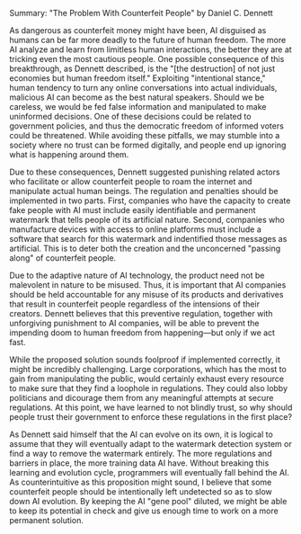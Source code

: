 Summary: "The Problem With Counterfeit People" by Daniel C. Dennett

As dangerous as counterfeit money might have been, AI disguised as humans can be far more deadly to the future of human freedom. 
The more AI analyze and learn from limitless human interactions, the better they are at tricking even the most cautious people. One possible consequence of this breakthrough, as Dennett described, is the "[the destruction] of not just economies but human freedom itself." Exploiting "intentional stance," human tendency to turn any online conversations into actual individuals, malicious AI can become as the best natural speakers. Should we be careless, we would be fed false information and manipulated to make uninformed decisions. One of these decisions could be related to government policies, and thus the democratic freedom of informed voters could be threatened. While avoiding these pitfalls, we may stumble into a society where no trust can be formed digitally, and people end up ignoring what is happening around them.

Due to these consequences, Dennett suggested punishing related actors who facilitate or allow counterfeit people to roam the internet and manipulate actual human beings. The regulation and penalties should be implemented in two parts. First, companies who have the capacity to create fake people with AI must include easily identifiable and permanent watermark that tells people of its artificial nature. Second, companies who manufacture devices with access to online platforms must include a software that search for this watermark and indentified those messages as artificial. This is to deter both the creation and the unconcerned "passing along" of counterfeit people.

Due to the adaptive nature of AI technology, the product need not be malevolent in nature to be misused. Thus, it is important that AI companies should be held accountable for any misuse of its products and derivatives that result in counterfeit people regardless of the intensions of their creators. Dennett believes that this preventive regulation, together with unforgiving punishment to AI companies, will be able to prevent the impending doom to human freedom from happening—but only if we act fast.

While the proposed solution sounds foolproof if implemented correctly, it might be incredibly challenging. Large corporations, which has the most to gain from manipulating the public, would certainly exhaust every resource to make sure that they find a loophole in regulations. They could also lobby politicians and dicourage them from any meaningful attempts at secure regulations. At this point, we have learned to not blindly trust, so why should people trust their government to enforce these regulations in the first place?

As Dennett said himself that the AI can evolve on its own, it is logical to assume that they will eventually adapt to the watermark detection system or find a way to remove the watermark entirely. The more regulations and barriers in place, the more training data AI have. Without breaking this learning and evolution cycle, programmers will eventually fall behind the AI. As counterintuitive as this proposition might sound, I believe that some counterfeit people should be intentionally left undetected so as to slow down AI evolution. By keeping the AI "gene pool" diluted, we might be able to keep its potential in check and give us enough time to work on a more permanent solution.

